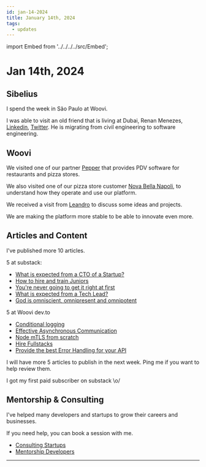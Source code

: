 ```yaml
---
id: jan-14-2024
title: January 14th, 2024
tags:
  - updates
---
```


import Embed from '../../../../src/Embed';

# Jan 14th, 2024

## Sibelius

I spend the week in São Paulo at Woovi.

I was able to visit an old friend that is living at Dubai, Renan Menezes, [Linkedin](https://www.linkedin.com/in/menezesrenan/), [Twitter](https://twitter.com/renan_menezes).
He is migrating from civil engineering to software engineering.

## Woovi

We visited one of our partner [Pepper](http://peppersoftware.com.br/) that provides PDV software for restaurants and pizza stores.

We also visited one of our pizza store customer [Nova Bella Napoli](https://pizzarianovabellanapoli.com.br/), to understand how they operate and use our platform.

We received a visit from [Leandro](https://twitter.com/leandronsp) to discuss some ideas and projects.

We are making the platform more stable to be able to innovate even more.

## Articles and Content

I've published more 10 articles.

5 at substack:

- [What is expected from a CTO of a Startup?](https://sibelius.substack.com/p/what-is-expected-from-a-cto-of-a)
- [How to hire and train Juniors](https://sibelius.substack.com/p/how-to-hire-and-train-juniors)
- [You're never going to get it right at first](https://sibelius.substack.com/p/you-never-going-to-get-it-right-at)
- [What is expected from a Tech Lead?](https://sibelius.substack.com/p/what-is-expected-from-a-tech-lead)
- [God is omniscient, omnipresent and omnipotent](https://sibelius.substack.com/p/god-is-omniscient-omnipresent-and)

5 at Woovi dev.to

- [Conditional logging](https://dev.to/woovi/conditional-logging-4bki)
- [Effective Asynchronous Communication](https://dev.to/woovi/effective-asynchronous-communication-30p2)
- [Node mTLS from scratch](https://dev.to/woovi/node-mtls-from-scratch-3p4e)
- [Hire Fullstacks](https://dev.to/woovi/hire-fullstacks-7cg)
- [Provide the best Error Handling for your API](https://dev.to/woovi/provide-the-best-error-handling-for-your-api-43hn)

I will have more 5 articles to publish in the next week.
Ping me if you want to help review them.

I got my first paid subscriber on substack \o/

## Mentorship & Consulting

I've helped many developers and startups to grow their careers and businesses.

If you need help, you can book a session with me.

- [Consulting Startups](../../../paid-consulting-startups.mdx)
- [Mentorship Developers](../../../paid-mentorship-developers.mdx)

---
